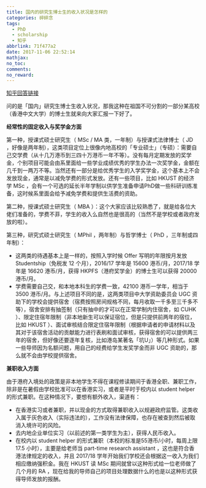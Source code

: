```yaml
---
title: 国内的研究生博士生的收入状况是怎样的
categories: 碎碎念
tags:
  - PhD
  - scholarship
  - 知乎
abbrlink: 71f477a2
date: 2017-11-06 22:52:14
mathjax:
no_toc:
comments:
no_reward: 
---
```

[知乎回答链接](https://www.zhihu.com/question/54633507/answer/256014267)

问的是「国内」研究生博士生收入状况，那我这种在祖国不可分割的一部分某高校（香港中文大学）的博士生就来向大家汇报一下好了。

**经常性的固定收入与奖学金方面**

第一种，授课式硕士研究生（ MSc / MA 类，一年制）与授课式法律博士（ JD ，好像是两年制），这类项目定位上很像内地高校的「专业硕士」（专硕）：需要自己交学费（从十几万港币到三四十万港币一年不等）。没有每月定期发放的奖学金，个别项目可能会由系里面给一些学业成绩优秀的学生办法一次奖学金，金额在几千到一两万不等。<!-- more -->当然还有一部分是给优秀学生的入学奖学金，这个基本上不会发放现金，通常是以减免学费的形式发放。还有一些项目，比如 HKUST 的经济学 MSc ，会有一个可选的延长半年学制以供学生准备申请PhD做一些科研训练准备，这时候系里面会给予减免学费和提供生活费的资助。

第二种，授课式硕士研究生（ MBA ）：这个大家应该比较熟悉了，就是给各位大佬们准备的，学费不菲，学生的收入么自然也是很高的（当然不是学校或者政府发放的啦）。

第三种，研究式硕士研究生（ MPhil ，两年制）与哲学博士（ PhD ，三年制或四年制）：

* 这两类的待遇基本上是一样的，按照入学时候 Offer 写明的年限按月发放 Studentship（免税发 12 个月），2016/17 学年是 15600 港币/月，2017/18 学年是 16620 港币/月，获得 HKPFS（港府奖学金）的博士生可以获得 20000 港币/月。
* 学费需要自己交，和本地本科生的学费一致，42100 港币一学年，相当于 3500 港币/月。与上述项目不同的是，这两类项目中大学资助委员会 UGC 资助下的学校会提供宿舍（宿费按照房间规格不同，每月收取一千多至三千多不等），宿舍安排有抽签制（只有抽中的才可以在正常学制内住宿舍，如 CUHK ）、限定住宿年限制（非本地新生可以保证宿位，但是只提供前两年的宿位，比如 HKUST ）、面试审核结合限定住宿年限制（根据申请者的申请材料以及其对于该宿舍活动的贡献能力进行表刷和面试审核，获得宿舍的可以提供两三年的宿舍，但好像还要逐年复核，比如港岛某著名「坑U」）等几种形式。如果一些导师因为名额问题，用自己的经费给学生发奖学金而非 UGC 资助的，那么就不会由学校提供宿舍。

**兼职收入方面**

由于港府入境处的政策是非本地学生不得在课程修读期间于香港全职、兼职工作，除非是在暑假由学校批准可以在香港实习，或者是平时于校内以 student helper 的形式兼职。在这种情况下，要想有额外收入，渠道有：

* 在香港实习或者兼职，并以现金的方式取得兼职收入以规避政府监管。这类收入属于灰色收入（实际违法的），工作没有法律保障，也存在被查到然后被取消入境许可的风险。
* 去内地企业单位实习（以前述的第一类学生为主），获得人民币收入。
* 在校内以 student helper 的形式兼职（本校的标准是55港币/小时，每周上限 17.5 小时），主要是给老师当 part-time research assistant ，这也是符合香港法律规定的收入，并且 2017/18 学年开始我们学校还会根据这一收入为我们相应缴纳强积金。我在 HKUST 读 MSc 期间就曾以这种形式给一位老师做了几个月的 RA ，现在给我的导师自己的项目处理数据什么的也是以这种形式获得导师发放的报酬。